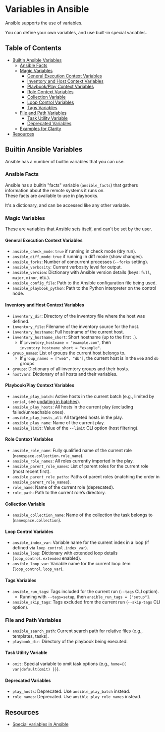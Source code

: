 # Variables in Ansible

Ansible supports the use of variables.  

You can define your own variables, and use built-in special variables.  


## Table of Contents
* [Builtin Ansible Variables](#builtin-ansible-variables) 
    * [Ansible Facts](#ansible-facts) 
    * [Magic Variables](#magic-variables) 
        * [General Execution Context Variables](#general-execution-context-variables) 
        * [Inventory and Host Context Variables](#inventory-and-host-context-variables) 
        * [Playbook/Play Context Variables](#playbookplay-context-variables) 
        * [Role Context Variables](#role-context-variables) 
        * [Collection Variable](#collection-variable) 
        * [Loop Control Variables](#loop-control-variables) 
        * [Tags Variables](#tags-variables) 
    * [File and Path Variables](#file-and-path-variables) 
        * [Task Utility Variable](#task-utility-variable) 
        * [Deprecated Variables](#deprecated-variables) 
    * [Examples for Clarity](#examples-for-clarity) 
* [Resources](#resources) 


## Builtin Ansible Variables

Ansible has a number of builtin variables that you can use.  


### Ansible Facts
Ansible has a builtin "facts" variable (`ansible_facts`) that gathers information about the remote
systems it runs on.  
These facts are available to use in playbooks.  

It's a dictionary, and can be accessed like any other variable.  



### Magic Variables
These are variables that Ansible sets itself, and can't be set by the user.  


#### General Execution Context Variables
* `ansible_check_mode`: `true` if running in check mode (dry run).
* `ansible_diff_mode`: `true` if running in diff mode (show changes).
* `ansible_forks`: Number of concurrent processes (`--forks` setting).
* `ansible_verbosity`: Current verbosity level for output.
* `ansible_version`: Dictionary with Ansible version details (keys: `full`, `major`, `minor`, etc.).
* `ansible_config_file`: Path to the Ansible configuration file being used.
* `ansible_playbook_python`: Path to the Python interpreter on the control node.


#### Inventory and Host Context Variables
* `inventory_dir`: Directory of the inventory file where the host was defined.
* `inventory_file`: Filename of the inventory source for the host.
* `inventory_hostname`: Full hostname of the current host.
* `inventory_hostname_short`: Short hostname (up to the first `.`).
    * If `inventory_hostname = "example.com"`, then `inventory_hostname_short = "example"`.
* `group_names`: List of groups the current host belongs to.
    * If `group_names = ["web", "db"]`, the current host is in the `web` and `db` groups.
* `groups`: Dictionary of all inventory groups and their hosts.
* `hostvars`: Dictionary of all hosts and their variables.


#### Playbook/Play Context Variables
* `ansible_play_batch`: Active hosts in the current batch (e.g., limited by `serial`, see [updating in batches](./ansible.md#updating-in-batches-serial)).
* `ansible_play_hosts`: All hosts in the current play (excluding failed/unreachable ones).
* `ansible_play_hosts_all`: All targeted hosts in the play.
* `ansible_play_name`: Name of the current play.
* `ansible_limit`: Value of the `--limit` CLI option (host filtering).


#### Role Context Variables
* `ansible_role_name`: Fully qualified name of the current role (`namespace.collection.role_name`).
* `ansible_role_names`: All roles currently imported in the play.
* `ansible_parent_role_names`: List of parent roles for the current role (most recent first).
* `ansible_parent_role_paths`: Paths of parent roles (matching the order in `ansible_parent_role_names`).
* `role_name`: Name of the current role (deprecated).
* `role_path`: Path to the current role’s directory.


#### Collection Variable
* `ansible_collection_name`: Name of the collection the task belongs to (`namespace.collection`).


#### Loop Control Variables
* `ansible_index_var`: Variable name for the current index in a loop (if defined via `loop_control.index_var`).
* `ansible_loop`: Dictionary with extended loop details (`loop_control.extended` enabled).
* `ansible_loop_var`: Variable name for the current loop item (`loop_control.loop_var`).


#### Tags Variables
* `ansible_run_tags`: Tags included for the current run (`--tags` CLI option).
    * Running with `--tags=setup`, then `ansible_run_tags = ["setup"]`.
* `ansible_skip_tags`: Tags excluded from the current run (`--skip-tags` CLI option).


### File and Path Variables
* `ansible_search_path`: Current search path for relative files (e.g., templates, tasks).
* `playbook_dir`: Directory of the playbook being executed.


#### Task Utility Variable
* `omit`: Special variable to omit task options (e.g., `home={{ var|default(omit) }}`).


#### Deprecated Variables
* `play_hosts`: Deprecated. Use `ansible_play_batch` instead.
* `role_names`: Deprecated. Use `ansible_play_role_names` instead.



## Resources
* [Special variables in Ansible](https://docs.ansible.com/ansible/latest/reference_appendices/special_variables.html#special-variables)

